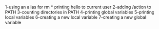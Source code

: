
1-using an alias for rm *
printing hello to current user
2-adding /action to PATH
3-counting directories in PATH
4-printing global variables
5-printing local variables
6-creating a new local variable
7-creating a new global variable
